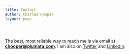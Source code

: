 ```yaml
---
title: Contact
author: Charles Hooper
layout: page
---
```

# 

The best, most reliable way to reach me is via email at **chooper@plumata.com**. I am also on [Twitter][1] and [LinkedIn][2].

 [1]: http://twitter.com/charleshooper
 [2]: http://www.linkedin.com/in/chooper